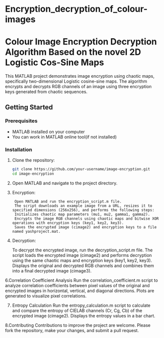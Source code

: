 # Encryption_decryption_of_colour-images
# Colour Image Encryption Decryption Algorithm Based on the novel 2D Logistic Cos-Sine Maps

This MATLAB project demonstrates image encryption using chaotic maps, specifically two-dimensional Logistic cosine-sine maps. The algorithm encrypts and decrypts RGB channels of an image using three encryption keys generated from chaotic sequences.

## Getting Started

### Prerequisites

- MATLAB installed on your computer
- You can work in MATLAB online tool(if not installed)

### Installation

1. Clone the repository:
   ```bash
   git clone https://github.com/your-username/image-encryption.git
   cd image-encryption
2. Open MATLAB and navigate to the project directory.
3. Encryption:
   
        Open MATLAB and run the encryption_script.m file.
        The script downloads an example image from a URL, resizes it to specified dimensions (256x256), and performs the following steps:
        Initializes chaotic map parameters (mu1, mu2, gamma1, gamma2).
        Encrypts the image RGB channels using chaotic maps and bitwise XOR operations with encryption keys (key1, key2, key3).
        Saves the encrypted image (cimage2) and encryption keys to a file named yashproject.mat.
   
5. Decryption:

      To decrypt the encrypted image, run the decryption_script.m file.
      The script loads the encrypted image (cimage2) and performs decryption using the same chaotic maps and encryption keys (key1, key2, key3).
      Displays the original and decrypted RGB channels and combines them into a final decrypted image (cimage3).
   
6.Correlation Coefficient Analysis
      Run the correlation_coefficient.m script to analyze correlation coefficients between pixel values of the original and encrypted images in horizontal, vertical, and diagonal directions.
      Plots are generated to visualize pixel correlations.

7. Entropy Calculation
      Run the entropy_calculation.m script to calculate and compare the entropy of CIELAB channels (Cr, Cg, Cb) of the encrypted image (cimage2).
      Displays the entropy values in a bar chart.

8.Contributing
      Contributions to improve the project are welcome. Please fork the repository, make your changes, and submit a pull request.
